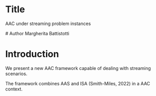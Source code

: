 # Title
AAC under streaming problem instances

# Author
Margherita Battistotti

# Introduction
We present a new AAC framework capable of dealing with streaming scenarios. 

The framework combines AAS and ISA (Smith-Miles, 2022) in a AAC context.
